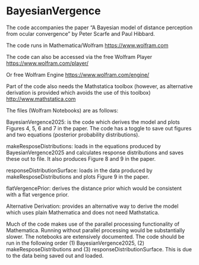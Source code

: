 # BayesianVergence
The code accompanies the paper “A Bayesian model of distance perception from ocular convergence” by Peter Scarfe and Paul Hibbard.

The code runs in Mathematica/Wolfram
https://www.wolfram.com

The code can also be accessed via the free Wolfram Player
https://www.wolfram.com/player/

Or free Wolfram Engine
https://www.wolfram.com/engine/

Part of the code also needs the Mathstatica toolbox (however, as alternative derivation is provided which avoids the use of this toolbox)
http://www.mathstatica.com

The files (Wolfram Notebooks) are as follows:

BayesianVergence2025: is the code which derives the model and plots Figures 4, 5, 6 and 7 in the paper. The code has a toggle to save out figures and two equations (posterior probability distributions).

makeResposeDistributions: loads in the equations produced by BayesianVergence2025 and calculates response distributions and saves these out to file. It also produces Figure 8 and 9 in the paper. 

responseDistributionSurface: loads in the data produced by makeResposeDistributions and plots Figure 9 in the paper. 

flatVergencePrior: derives the distance prior which would be consistent with a flat vergence prior. 

Alternative Derivation: provides an alternative way to derive the model which uses plain Mathematica and does not need Mathstatica.

Much of the code makes use of the parallel processing functionality of Mathematica. Running without parallel processing would be substantially slower. 
The notebooks are extensively documented. The code should be run in the following order (1) BayesianVergence2025, (2) makeResposeDistributions and (3) responseDistributionSurface. This is due to the data being saved out and loaded. 

